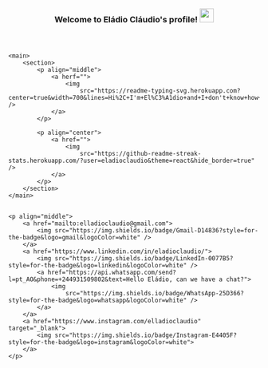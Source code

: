 <body>
    <header>
        <h3 align="middle">Welcome to Eládio Cláudio's profile!
            <img src="https://media.giphy.com/media/hvRJCLFzcasrR4ia7z/giphy.gif" width="28">
        </h3>
    </header>

    <main>
        <section>
            <p align="middle">
                <a herf="">
                    <img
                        src="https://readme-typing-svg.herokuapp.com?center=true&width=700&lines=Hi%2C+I'm+El%C3%A1dio+and+I+don't+know+how+to+talk+about+myself.;I'm+Software+Developer+for+1+year!;From+time+to+time%2C+I+write+a+few+articles+on+Medium.;I'm+currently+focused+on+Web+Development.;Specifically+MERN+Stack+and+MEAN+Stack.;I+have+also+focused+on+the+Vanilla+Development." />
                </a>
            </p>

            <p align="center">
                <a href="">
                    <img
                        src="https://github-readme-streak-stats.herokuapp.com/?user=eladioclaudio&theme=react&hide_border=true" />
                </a>
            </p>
        </section>
    </main>


    <p align="middle">
        <a href="mailto:elladioclaudio@gmail.com">
            <img src="https://img.shields.io/badge/Gmail-D14836?style=for-the-badge&logo=gmail&logoColor=white" />
        </a>
        <a href="https://www.linkedin.com/in/eladioclaudio/">
            <img src="https://img.shields.io/badge/LinkedIn-0077B5?style=for-the-badge&logo=linkedin&logoColor=white" />
            <a href="https://api.whatsapp.com/send?l=pt_AO&phone=+244931509802&text=Hello Eládio, can we have a chat?">
                <img
                    src="https://img.shields.io/badge/WhatsApp-25D366?style=for-the-badge&logo=whatsapp&logoColor=white" />
            </a>
        </a>
        <a href="https://www.instagram.com/elladioclaudio" target="_blank">
            <img src="https://img.shields.io/badge/Instagram-E4405F?style=for-the-badge&logo=instagram&logoColor=white">
        </a>
    </p>
</body>